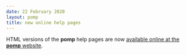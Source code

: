 ```yaml
---
date: 22 February 2020
layout: pomp
title: new online help pages
---
```


HTML versions of the **pomp** help pages are now [available online at the **pomp** website](https://kingaa.github.io/pomp/manual/).
